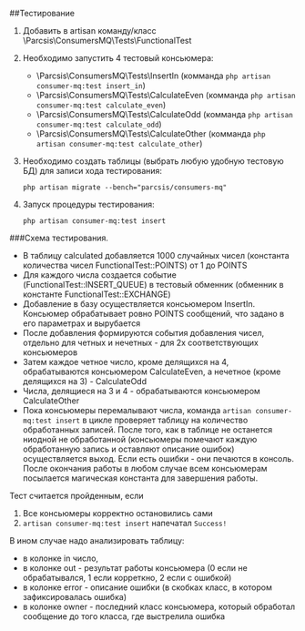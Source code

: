 ##Тестирование

1. Добавить в artisan команду/класс \Parcsis\ConsumersMQ\Tests\FunctionalTest
2. Необходимо запустить 4 тестовый консьюмера:
	* \Parcsis\ConsumersMQ\Tests\InsertIn (комманда `php artisan consumer-mq:test insert_in`)
	* \Parcsis\ConsumersMQ\Tests\CalculateEven (комманда `php artisan consumer-mq:test calculate_even`)
	* \Parcsis\ConsumersMQ\Tests\CalculateOdd (комманда `php artisan consumer-mq:test calculate_odd`)
	* \Parcsis\ConsumersMQ\Tests\CalculateOther (комманда `php artisan consumer-mq:test calculate_other`)

3. Необходимо создать таблицы (выбрать любую удобную тестовую БД) для записи хода тестирования:

	`php artisan migrate --bench="parcsis/consumers-mq"`

4. Запуск процедуры тестирования:

	`php artisan consumer-mq:test insert`


###Схема тестирования.

* В таблицу calculated добавляется 1000 случайных чисел (константа количества чисел FunctionalTest::POINTS) от 1 до POINTS
* Для каждого числа создается событие (FunctionalTest::INSERT_QUEUE) в тестовый обменник (обменник в константе FunctionalTest::EXCHANGE)
* Добавление в базу осуществляется консьюмером InsertIn. Консьюмер обрабатывает ровно POINTS сообщений, что задано в его параметрах и вырубается
* После добавления формируются события добавления чисел, отдельно для четных и нечетных - для 2х соответствующих консьюмеров
* Затем каждое четное число, кроме делящихся на 4, обрабатываются консьюмером CalculateEven, а нечетное (кроме делящихся на 3) - CalculateOdd
* Числа, делящиеся на 3 и 4 - обрабатываются консьюмером CalculateOther
* Пока консьюмеры перемалывают числа, команда `artisan consumer-mq:test insert` в цикле проверяет таблицу на количество обработанных записей. После того,
как в таблице не останется ниодной не обработанной (консьюмеры помечают каждую обработанную запись и оставляют описание ошибок) осуществляется выход.
Если есть ошибки - они печаются в консоль.
После окончания работы в любом случае всем консьюмерам посылается магическая константа для завершения работы.

Тест считается пройденным, если
1. Все консьюмеры корректно остановились сами
2. `artisan consumer-mq:test insert` напечатал `Success!`

В ином случае надо анализировать таблицу:
* в колонке in число,
* в колонке out - результат работы консьюмера (0 если не обрабатывался, 1 если корреткно, 2 если с ошибкой)
* в колонке error - описание ошибки (в скобках класс, в котором зафиксировалась ошибка)
* в колонке owner - последний класс консьюмера, который обработал сообщение до того класса, где выстрелила ошибка